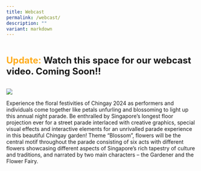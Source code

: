```yaml
---
title: Webcast
permalink: /webcast/
description: ""
variant: markdown
---
```

<div style="padding-top:2rem;font-size:1.5rem; font-weight: bold;">
	<span style="color: #FFAC1C;">Update:</span> Watch this space for our webcast video. Coming Soon!! </div>

<br>![](/images/Chingay2024/Chingay_2024_Keyvisual___Square_2mb.jpg)<br>




Experience the floral festivities of Chingay 2024 as performers and individuals come together like petals unfurling and blossoming to light up this annual night parade.  Be enthralled by Singapore’s longest floor projection ever for a street parade interlaced with creative graphics, special visual effects and interactive elements for an unrivalled parade experience in this beautiful Chingay garden!  Theme “Blossom”, flowers will be the central motif throughout the parade consisting of six acts with different flowers showcasing different aspects of Singapore’s rich tapestry of culture and traditions, and narrated by two main characters – the Gardener and the Flower Fairy.